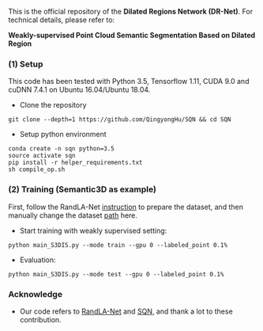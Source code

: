 

This is the official repository of the **Dilated Regions Network (DR-Net)**. For technical details, please refer to:

**Weakly-supervised Point Cloud Semantic Segmentation Based on Dilated Region** <br />

### (1) Setup

This code has been tested with Python 3.5, Tensorflow 1.11, CUDA 9.0 and cuDNN 7.4.1 on Ubuntu 16.04/Ubuntu 18.04.

- Clone the repository

```
git clone --depth=1 https://github.com/QingyongHu/SQN && cd SQN
```

- Setup python environment

```
conda create -n sqn python=3.5
source activate sqn
pip install -r helper_requirements.txt
sh compile_op.sh
```

### (2) Training (Semantic3D as example)

First, follow the RandLA-Net [instruction](https://github.com/QingyongHu/RandLA-Net) to prepare the dataset, and then
manually change the
dataset [path](https://github.com/QingyongHu/SQN/blob/f75eb51532a5319c0da5320c20f58fbe5cb3bbcd/main_Semantic3D.py#L17) here.

- Start training with weakly supervised setting:
```
python main_S3DIS.py --mode train --gpu 0 --labeled_point 0.1%
```
- Evaluation:
```
python main_S3DIS.py --mode test --gpu 0 --labeled_point 0.1%
```
### Acknowledge

- Our code refers to <a href="https://github.com/QingyongHu/RandLA-Net">RandLA-Net</a> and <a href="https://github.com/QingyongHu/SQN">SQN</a>, and thank a lot to these contribution.




